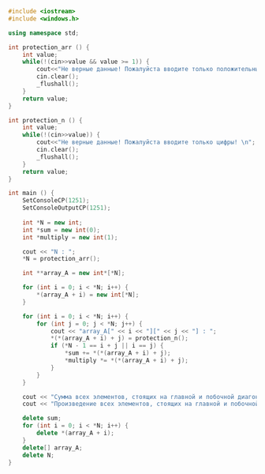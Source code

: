 ﻿```c++
#include <iostream>
#include <windows.h>

using namespace std;

int protection_arr () {
	int value;
	while(!(cin>>value && value >= 1)) {
		cout<<"Не верные данные! Пожалуйста вводите только положительные цифры больше 0! \n";
		cin.clear();
		_flushall();
	}
	return value;
}

int protection_n () {
	int value;
	while(!(cin>>value)) {
		cout<<"Не верные данные! Пожалуйста вводите только цифры! \n";
		cin.clear();
		_flushall();
	}
	return value;
}

int main () {
	SetConsoleCP(1251);
	SetConsoleOutputCP(1251);
	
	int *N = new int;
	int *sum = new int(0);
	int *multiply = new int(1);

	cout << "N : ";
	*N = protection_arr();

	int **array_A = new int*[*N];

	for (int i = 0; i < *N; i++) {
		*(array_A + i) = new int[*N];
	}

	for (int i = 0; i < *N; i++) {
		for (int j = 0; j < *N; j++) {
			cout << "array_A[" << i << "][" << j << "] : ";
			*(*(array_A + i) + j) = protection_n();
			if (*N - 1 == i + j || i == j) {
				*sum += *(*(array_A + i) + j);
				*multiply *= *(*(array_A + i) + j);
			}
		}
	}

	cout << "Сумма всех элементов, стоящих на главной и побочной диагоналях : " << *sum;
	cout << "Произведение всех элементов, стоящих на главной и побочной диагоналях : " << *multiply;

	delete sum;
	for (int i = 0; i < *N; i++) {
		delete *(array_A + i);
	}
	delete[] array_A;
	delete N;
}

```
